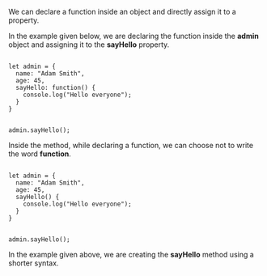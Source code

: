 We can declare a function
inside an object
and directly assign it
to a property.

In the example given below,
we are declaring the function
inside the **admin** object
and assigning it to the
**sayHello** property.

<Editor lang="javascript">
<code>
let admin = {
  name: "Adam Smith",
  age: 45,
  sayHello: function() {
    console.log("Hello everyone");
  }
}

admin.sayHello();
</code>
</Editor>

Inside the method, while declaring a
function, we can choose not to
write the word **function**.

<Editor lang="javascript">
<code>
let admin = {
  name: "Adam Smith",
  age: 45,
  sayHello() {
    console.log("Hello everyone");
  }
}

admin.sayHello();
</code>
</Editor>

In the example given above,
we are creating the
**sayHello** method
using a shorter syntax.